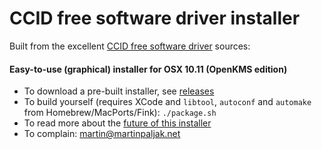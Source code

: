 CCID free software driver installer
===================================

Built from the excellent [CCID free software driver](http://pcsclite.alioth.debian.org/ccid.html) sources:

#### Easy-to-use (graphical) installer for OSX 10.11 (OpenKMS edition) ####
  * To download a pre-built installer, see [releases](https://github.com/martinpaljak/osx-ccid-installer/releases)
  * To build yourself (requires XCode and `libtool`, `autoconf` and `automake` from Homebrew/MacPorts/Fink): `./package.sh`
  * To read more about the [future of this installer](http://lists.musclecard.com/pipermail/muscle_lists.musclecard.com/2014-January/010027.html)
  * To complain: martin@martinpaljak.net
